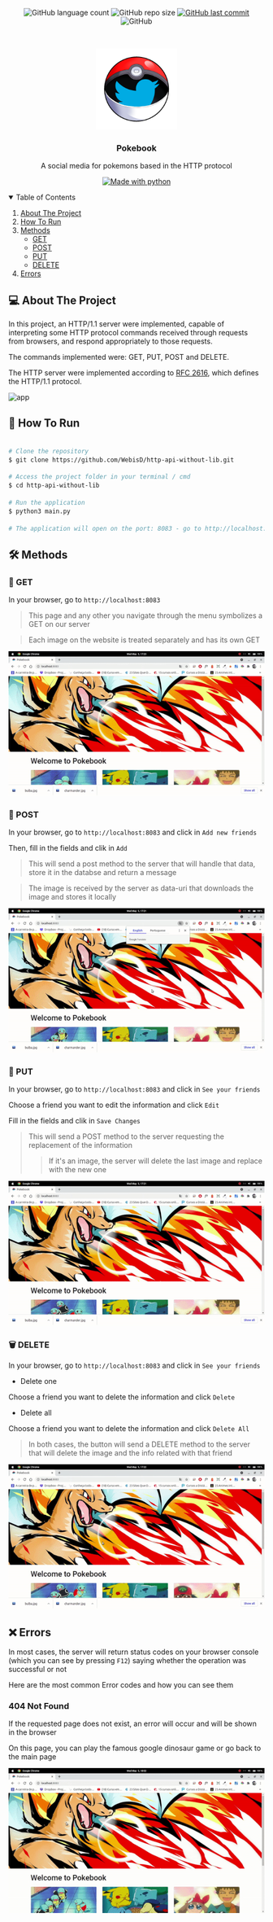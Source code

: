 <p align="center">
  <img alt="GitHub language count" src="https://img.shields.io/github/languages/count/WebisD/http-api-without-lib">

  <img alt="GitHub repo size" src="https://img.shields.io/github/repo-size/WebisD/http-api-without-lib">
  
  <a href="https://github.com/WebisD/http-api-without-lib/commits/master">
    <img alt="GitHub last commit" src="https://img.shields.io/github/last-commit/WebisD/http-api-without-lib">
  </a>
  
   <img alt="GitHub" src="https://img.shields.io/github/license/WebisD/http-api-without-lib">
</p>
<!-- PROJECT LOGO -->
<br />
<p align="center">
  <a href="https://github.com/WebisD/http-api-without-lib">
    <img src=".github/logo.png" alt="Logo" width="160" height="160">
  </a>

  <h3 align="center">Pokebook</h3>

  <p align="center">
    A social media for pokemons based in the HTTP protocol
  </p>
</p>

<p align="center">
  <a href="https://www.python.org/">
    <img alt="Made with python" src="http://ForTheBadge.com/images/badges/made-with-python.svg">
  </a>
</p>

<!-- TABLE OF CONTENTS -->
<details open="open">
  <summary>Table of Contents</summary>
  <ol>
    <li>
      <a href="#-about-the-project">About The Project</a>
    </li>
    <li>
      <a href="#-how-to-run">How To Run</a>
    </li>
    <li>
      <a href="#-methods">Methods</a>
        <ul>
          <li><a href="#-get">GET</a></li>
          <li><a href="#-post">POST</a></li>
          <li><a href="#-put">PUT</a></li>
          <li><a href="#%EF%B8%8F-delete">DELETE</a></li>
        </ul>
    </li>
    <li>
      <a href="#-errors">Errors</a>
    </li>
  </ol>
</details>


<!-- ABOUT THE PROJECT -->
## 💻 About The Project
In this project, an HTTP/1.1 server were implemented, capable of interpreting some HTTP protocol commands received through requests from browsers, and respond appropriately to those requests.

The commands implemented were: GET, PUT, POST and DELETE.

The HTTP server were implemented according to [RFC 2616](https://tools.ietf.org/html/rfc2616), which defines the HTTP/1.1 protocol.

![app](https://github.com/WebisD/http-api-without-lib/blob/master/.github/app.gif)


<!-- HOW TO RUN -->
## 🚀 How To Run
```bash

# Clone the repository
$ git clone https://github.com/WebisD/http-api-without-lib.git

# Access the project folder in your terminal / cmd
$ cd http-api-without-lib

# Run the application
$ python3 main.py

# The application will open on the port: 8083 - go to http://localhost:8083

```


<!-- HOW TO RUN -->
## 🛠 Methods
### 🤲 GET
In your browser, go to `http://localhost:8083`

> This page and any other you navigate through the menu symbolizes a GET on our server

> Each image on the website is treated separately and has its own GET

![get](https://github.com/WebisD/http-api-without-lib/blob/master/.github/get.gif)

### 📮 POST
In your browser, go to `http://localhost:8083` and click in `Add new friends`

Then, fill in the fields and clik in `Add`

> This will send a post method to the server that will handle that data, store it in the databse and return a message

> The image is received by the server as data-uri that downloads the image and stores it locally

![post](https://github.com/WebisD/http-api-without-lib/blob/master/.github/post.gif)

### 🔀 PUT
In your browser, go to `http://localhost:8083` and click in `See your friends`

Choose a friend you want to edit the information and click `Edit`

Fill in the fields and clik in `Save Changes`

> This will send a POST method to the server requesting the replacement of the information
> > If it's an image, the server will delete the last image and replace with the new one


![put](https://github.com/WebisD/http-api-without-lib/blob/master/.github/put.gif)

### 🗑️ DELETE
In your browser, go to `http://localhost:8083` and click in `See your friends`

* Delete one

Choose a friend you want to delete the information and click `Delete`

* Delete all

Choose a friend you want to delete the information and click `Delete All`

> In both cases, the button will send a DELETE method to the server that will delete the image and the info related with that friend

![delete](https://github.com/WebisD/http-api-without-lib/blob/master/.github/delete.gif)

## ❌ Errors
In most cases, the server will return status codes on your browser console (which you can see by pressing `F12`) saying whether the operation was successful or not

Here are the most common Error codes and how you can see them

### 404 Not Found
If the requested page does not exist, an error will occur and will be shown in the browser

On this page, you can play the famous google dinosaur game or go back to the main page

![erro](https://github.com/WebisD/http-api-without-lib/blob/master/.github/erro.gif)



